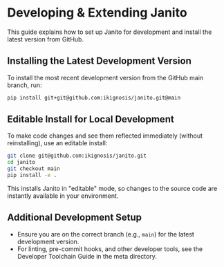 # Developing & Extending Janito

This guide explains how to set up Janito for development and install the latest version from GitHub.

## Installing the Latest Development Version

To install the most recent development version from the GitHub main branch, run:

```bash
pip install git+git@github.com:ikignosis/janito.git@main
```

## Editable Install for Local Development

To make code changes and see them reflected immediately (without reinstalling), use an editable install:

```bash
git clone git@github.com:ikignosis/janito.git
cd janito
git checkout main
pip install -e .
```

This installs Janito in "editable" mode, so changes to the source code are instantly available in your environment.

## Additional Development Setup

- Ensure you are on the correct branch (e.g., `main`) for the latest development version.
- For linting, pre-commit hooks, and other developer tools, see the Developer Toolchain Guide in the meta directory.
